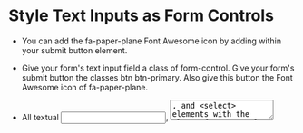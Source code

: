 # Style Text Inputs as Form Controls
* You can add the fa-paper-plane Font Awesome icon by adding <i class="fa fa-paper-plane"></i> within your submit button element.

* Give your form's text input field a class of form-control. Give your form's submit button the classes btn btn-primary. Also give this button the Font Awesome icon of fa-paper-plane.

* All textual <input>, <textarea>, and <select> elements with the class .form-control have a width of 100%.

* The submit button in your form should have the classes btn btn-primary.

You should add a <i class="fa fa-paper-plane"></i> within your submit button element.

* The text input in your form should have the class form-control.

* Each of your i elements should have a closing tag.

